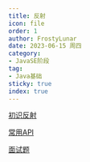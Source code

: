```yaml
---
title: 反射
icon: file
order: 1
author: FrostyLunar
date: 2023-06-15 周四
category:
- JavaSE阶段
tag:
- Java基础
sticky: true
index: true
---
```



[初识反射](01_初识反射/初识反射.md)

[常用API](02_常用API/常用API.md)

[面试题](03_面试题/面试题.md)